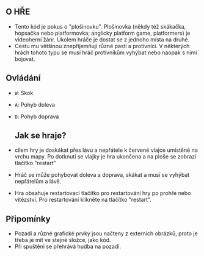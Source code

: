 ## O HŘE
- Tento kód je pokus o "plošinovku". Plošinovka (někdy též skákačka, hopsačka nebo platformovka; anglicky platform game, platformers) je videoherní žánr. Úkolem hráče je dostat se z jednoho místa na druhé.
- Cestu mu většinou znepříjemňují různé pasti a protivníci. V některých hrách tohoto typu se musí hráč protivníkům vyhýbat nebo naopak s nimi bojovat.
## Ovládání
- `W`: Skok
- `A`: Pohyb doleva
- `D`: Pohyb doprava

  ## Jak se hraje?
- cílem hry je doskákat přes lávu a nepřátele k červené vlajce umístěné na vrchu mapy. Po dotknutí se vlajky je hra ukončena a na ploše se zobrazí tlačítko "restart"
- Hráč se může pohybovat doleva a doprava, skákat a musí se vyhýbat nepřátelům a lávě.
- Hra obsahuje restartovací tlačítko pro restartování hry po prohře nebo vítězství. Pro restartování klikněte na tlačítko "restart".
## Připomínky
- Pozadí a různé grafické prvky jsou načteny z externích obrázků, proto je třeba je mít ve stejné složce, jako kód.
- Při spuštění se přehrává hudba na pozadí.
